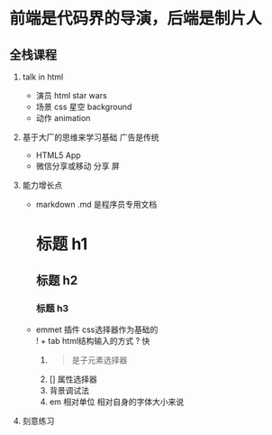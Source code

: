 # 前端是代码界的导演，后端是制片人

## 全栈课程

1. talk in html
    - 演员 html
        star wars
    - 场景 css
        星空
        background
    - 动作 
        animation

2. 基于大厂的思维来学习基础
    广告是传统
    - HTML5 App
    - 微信分享或移动 分享
        屏

3. 能力增长点
    - markdown .md 是程序员专用文档
        # 标题 h1
        ## 标题 h2
        ### 标题 h3
    - emmet 插件
        css选择器作为基础的  
        ! + tab  html结构输入的方式 ? 快
        1. > 是子元素选择器
        2. [] 属性选择器
        3. 背景调试法
        4. em 相对单位 相对自身的字体大小来说
4. 刻意练习


